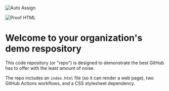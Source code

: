 ![Auto Assign](https://github.com/Software-Eng-9e/demo-repository/actions/workflows/auto-assign.yml/badge.svg)

![Proof HTML](https://github.com/Software-Eng-9e/demo-repository/actions/workflows/proof-html.yml/badge.svg)

# Welcome to your organization's demo respository
This code repository (or "repo") is designed to demonstrate the best GitHub has to offer with the least amount of noise.

The repo includes an `index.html` file (so it can render a web page), two GitHub Actions workflows, and a CSS stylesheet dependency.
